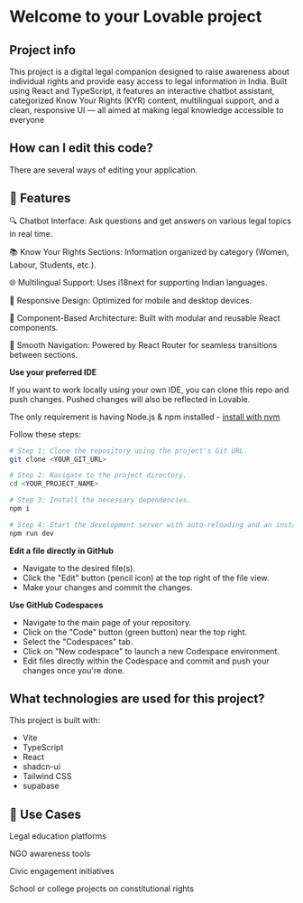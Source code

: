 # Welcome to your Lovable project

## Project info
This project is a digital legal companion designed to raise awareness about individual rights and provide easy access to legal information in India. Built using React and TypeScript, it features an interactive chatbot assistant, categorized Know Your Rights (KYR) content, multilingual support, and a clean, responsive UI — all aimed at making legal knowledge accessible to everyone

## How can I edit this code?

There are several ways of editing your application.

## 🚀 Features

🔍 Chatbot Interface: Ask questions and get answers on various legal topics in real time.

📚 Know Your Rights Sections: Information organized by category (Women, Labour, Students, etc.).

🌐 Multilingual Support: Uses i18next for supporting Indian languages.

📱 Responsive Design: Optimized for mobile and desktop devices.

🧩 Component-Based Architecture: Built with modular and reusable React components.

🔗 Smooth Navigation: Powered by React Router for seamless transitions between sections.


**Use your preferred IDE**

If you want to work locally using your own IDE, you can clone this repo and push changes. Pushed changes will also be reflected in Lovable.

The only requirement is having Node.js & npm installed - [install with nvm](https://github.com/nvm-sh/nvm#installing-and-updating)

Follow these steps:

```sh
# Step 1: Clone the repository using the project's Git URL.
git clone <YOUR_GIT_URL>

# Step 2: Navigate to the project directory.
cd <YOUR_PROJECT_NAME>

# Step 3: Install the necessary dependencies.
npm i

# Step 4: Start the development server with auto-reloading and an instant preview.
npm run dev
```

**Edit a file directly in GitHub**

- Navigate to the desired file(s).
- Click the "Edit" button (pencil icon) at the top right of the file view.
- Make your changes and commit the changes.

**Use GitHub Codespaces**

- Navigate to the main page of your repository.
- Click on the "Code" button (green button) near the top right.
- Select the "Codespaces" tab.
- Click on "New codespace" to launch a new Codespace environment.
- Edit files directly within the Codespace and commit and push your changes once you're done.

## What technologies are used for this project?

This project is built with:

- Vite
- TypeScript
- React
- shadcn-ui
- Tailwind CSS
- supabase
  
## 📌 Use Cases

Legal education platforms

NGO awareness tools

Civic engagement initiatives

School or college projects on constitutional rights
